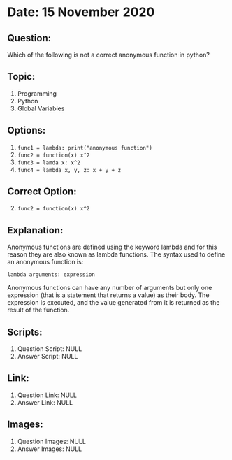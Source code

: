 # Date: 15 November 2020

## Question:
Which of the following is not a correct anonymous function in python? 

## Topic:
1. Programming
2. Python
3. Global Variables

## Options:
1. `func1 = lambda: print("anonymous function")`
2. `func2 = function(x) x^2`
3. `func3 = lamda x: x^2`
4. `func4 = lambda x, y, z: x + y + z`

## Correct Option:
2. `func2 = function(x) x^2`

## Explanation:
Anonymous functions are defined using the keyword lambda and for this reason they are also known as lambda functions. The syntax used to define an anonymous function is:
```
lambda arguments: expression
```
Anonymous functions can have any number of arguments but only one expression (that is a statement that returns a value) as their body. The expression is executed, and the value generated from it is returned as the result of the function.

## Scripts:
1. Question Script: NULL
2. Answer Script: NULL

## Link:
1. Question Link: NULL
2. Answer Link: NULL

## Images:
1. Question Images: NULL
2. Answer Images: NULL
